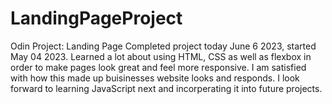 # LandingPageProject
Odin Project: Landing Page
Completed project today June 6 2023, started May 04 2023.
Learned a lot about using HTML, CSS as well as flexbox in order to make pages look great and feel more responsive. I am satisfied with how this made up buisinesses website looks and responds. I look forward to learning JavaScript next and incorperating it into future projects. 
